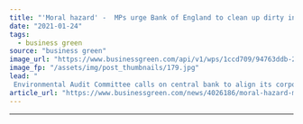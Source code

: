 ```yaml
---
title: "'Moral hazard' -  MPs urge Bank of England to clean up dirty investments ahead of COP26"
date: "2021-01-24"
tags: 
  - business green
source: "business green"
image_url: "https://www.businessgreen.com/api/v1/wps/1ccd709/94763ddb-2284-4b8d-8410-f504afded0a6/8/20190502-085936-185x114.jpg"
image_fp: "/assets/img/post_thumbnails/179.jpg"
lead: "
 Environmental Audit Committee calls on central bank to align its corporate bond purchasing programme with global climate goals ..."
article_url: "https://www.businessgreen.com/news/4026186/moral-hazard-mps-urge-bank-england-clean-dirty-investments-ahead-cop26"
---
```


---
